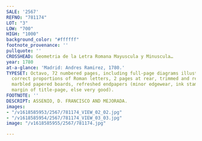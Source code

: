 ```yaml
---
SALE: '2567'
REFNO: "781174"
LOT: "3"
LOW: "700"
HIGH: "1000"
background_color: "#ffffff"
footnote_provenance: ''
pullquote: ''
CROSSHEAD: Geometria de la Letra Romana Mayuscula y Minuscula…
year: 1780
at-a-glance: 'Madrid: Andres Ramirez, 1780.'
TYPESET: Octavo, 72 numbered pages, including full-page diagrams illustrating the
  correct proportions of Roman letters, 2 pages at rear, trimmed and rebound in modern
  marbled papered boards, refreshed endpapers (minor edgewear, ink stamp to upper
  margin of title-page, else very good).
FOOTNOTE: ''
DESCRIPT: ASSENIO, D. FRANCISCO AND MEJORADA.
images:
- "/v1618585953/2567/781174_VIEW_02_02.jpg"
- "/v1618585954/2567/781174_VIEW_03_03.jpg"
image: "/v1618585955/2567/781174.jpg"

---
```

